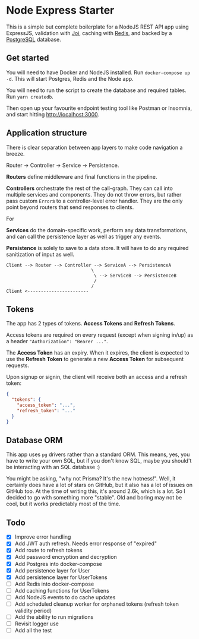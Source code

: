 # Node Express Starter

This is a simple but complete boilerplate for a NodeJS REST API app using ExpressJS, validation with [Joi](https://joi.dev/), caching with [Redis](https://redis.io/), and backed by a [PostgreSQL](https://www.postgresql.org/) database.

## Get started

You will need to have Docker and NodeJS installed. Run `docker-compose up -d`. This will start Postgres, Redis and the Node app.

You will need to run the script to create the database and required tables. Run `yarn createdb`.

Then open up your favourite endpoint testing tool like Postman or Insomnia, and start hitting [http://localhost:3000](http://localhost:3000).

## Application structure

There is clear separation between app layers to make code navigation a breeze.

Router -> Controller -> Service -> Persistence.

**Routers** define middleware and final functions in the pipeline.

**Controllers** orchestrate the rest of the call-graph. They can call into multiple services and components. They do not throw errors, but rather pass custom `Error`s to a controller-level error handler. They are the only point beyond routers that send responses to clients.

For

**Services** do the domain-specific work, perform any data transformations, and can call the persistence layer as well as trigger any events.

**Persistence** is solely to save to a data store. It will have to do any required sanitization of input as well.

```
Client --> Router --> Controller --> ServiceA --> PersistenceA
                                \
                                 \ --> ServiceB --> PersistenceB
                                 /
                                /
Client <-----------------------
```

## Tokens

The app has 2 types of tokens. **Access Tokens** and **Refresh Tokens**.

Access tokens are required on every request (except when signing in/up) as a header `"Authorization": "Bearer ..."`.

The **Access Token** has an expiry. When it expires, the client is expected to use the **Refresh Token** to generate a new **Access Token** for subsequent requests.

Upon signup or signin, the client will receive both an access and a refresh token:

```json
{
  "tokens": {
    "access_token": "...",
    "refresh_token": "..."
  }
}
```

## Database ORM

This app uses `pg` drivers rather than a standard ORM. This means, yes, you have to write your own SQL, but if you don't know SQL, maybe you should't be interacting with an SQL database :)

You might be asking, "why not Prisma? It's the new hotness!". Well, it certainly does have a lot of stars on GitHub, but it also has a lot of issues on GitHub too. At the time of writing this, it's around 2.6k, which is a lot. So I decided to go with something more "stable". Old and boring may not be cool, but it works predictably most of the time.

## Todo

- [x] Improve error handling
- [x] Add JWT auth refresh. Needs error response of "expired"
- [x] Add route to refresh tokens
- [x] Add password encryption and decryption
- [x] Add Postgres into docker-compose
- [x] Add persistence layer for User
- [x] Add persistence layer for UserTokens
- [ ] Add Redis into docker-compose
- [ ] Add caching functions for UserTokens
- [ ] Add NodeJS events to do cache updates
- [ ] Add scheduled cleanup worker for orphaned tokens (refresh token validity period)
- [ ] Add the ability to run migrations
- [ ] Revisit logger use
- [ ] Add all the test
